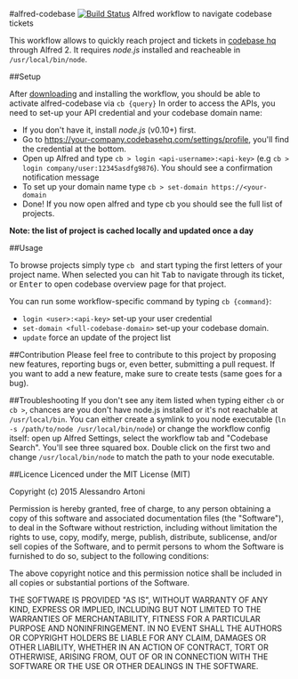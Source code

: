 #alfred-codebase [![Build Status](https://travis-ci.org/artoale/alfred-codebase.svg?branch=master)](https://travis-ci.org/artoale/alfred-codebase)
Alfred workflow to navigate codebase tickets

This workflow allows to quickly reach project and tickets in [codebase hq](https://www.codebasehq.com/) through Alfred 2.
It requires *node.js* installed and reacheable in `/usr/local/bin/node`. 

##Setup 

After [downloading](https://github.com/artoale/alfred-codebase/releases/) and installing the workflow, you should be able to activate alfred-codebase via `cb {query}`
In order to access the APIs, you need to set-up your API credential and your codebase domain name:

* If you don't have it, install *node.js* (v0.10+) first.
* Go to https://your-company.codebasehq.com/settings/profile, you'll find the credential at the bottom.
* Open up Alfred and type `cb > login <api-username>:<api-key>` (e.g `cb > login company/user:12345asdfg9876`). You should see a confirmation notification message
* To set up your domain name type `cb > set-domain https://<your-domain`
* Done! If you now open alfred and type cb you should see the full list of projects.

**Note: the list of project is cached locally and updated once a day**

##Usage

To browse projects simply type `cb ` and start typing the first letters of your project name. 
When selected you can hit <kbd>Tab</kbd> to navigate through its ticket, or <kbd>Enter</kbd> 
to open codebase overview page for that project.

You can run some workflow-specific command by typing `cb {command}`:
* `login <user>:<api-key>` set-up your user credential
* `set-domain <full-codebase-domain>` set-up your codebase domain.
* `update` force an update of the project list

##Contribution
Please feel free to contribute to this project by proposing new features, reporting bugs or, even better, submitting a pull request.
If you want to add a new feature, make sure to create tests (same goes for a bug).

##Troubleshooting
If you don't see any item listed when typing either `cb` or `cb >`, chances are you don't have node.js installed or it's not reachable at `/usr/local/bin`.
You can either create a symlink to you node executable (`ln -s /path/to/node /usr/local/bin/node`) or change the workflow config itself: open up Alfred Settings, select the workflow tab and "Codebase Search". You'll see three squared box. Double click on the first two and change `/usr/local/bin/node` to match the path to your node executable. 

##Licence
Licenced under the MIT License (MIT)

Copyright (c) 2015 Alessandro Artoni

Permission is hereby granted, free of charge, to any person obtaining a copy
of this software and associated documentation files (the "Software"), to deal
in the Software without restriction, including without limitation the rights
to use, copy, modify, merge, publish, distribute, sublicense, and/or sell
copies of the Software, and to permit persons to whom the Software is
furnished to do so, subject to the following conditions:

The above copyright notice and this permission notice shall be included in
all copies or substantial portions of the Software.

THE SOFTWARE IS PROVIDED "AS IS", WITHOUT WARRANTY OF ANY KIND, EXPRESS OR
IMPLIED, INCLUDING BUT NOT LIMITED TO THE WARRANTIES OF MERCHANTABILITY,
FITNESS FOR A PARTICULAR PURPOSE AND NONINFRINGEMENT. IN NO EVENT SHALL THE
AUTHORS OR COPYRIGHT HOLDERS BE LIABLE FOR ANY CLAIM, DAMAGES OR OTHER
LIABILITY, WHETHER IN AN ACTION OF CONTRACT, TORT OR OTHERWISE, ARISING FROM,
OUT OF OR IN CONNECTION WITH THE SOFTWARE OR THE USE OR OTHER DEALINGS IN
THE SOFTWARE.



